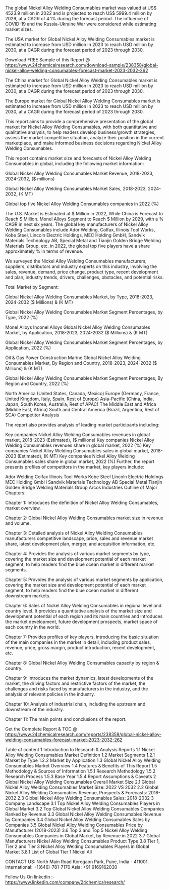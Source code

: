 The global Nickel Alloy Welding Consumables market was valued at US$ 4523.9 million in 2022 and is projected to reach US$ 5999.4 million by 2029, at a CAGR of 4.1% during the forecast period. The influence of COVID-19 and the Russia-Ukraine War were considered while estimating market sizes.

The USA market for Global Nickel Alloy Welding Consumables  market is estimated to increase from USD million in 2023 to reach USD million by 2030, at a CAGR during the forecast period of 2023 through 2030.

Download FREE Sample of this Report @ https://www.24chemicalresearch.com/download-sample/238358/global-nickel-alloy-welding-consumables-forecast-market-2023-2032-262

The China market for Global Nickel Alloy Welding Consumables  market is estimated to increase from USD million in 2023 to reach USD million by 2030, at a CAGR during the forecast period of 2023 through 2030.

The Europe market for Global Nickel Alloy Welding Consumables  market is estimated to increase from USD million in 2023 to reach USD million by 2030, at a CAGR during the forecast period of 2023 through 2030.

This report aims to provide a comprehensive presentation of the global market for Nickel Alloy Welding Consumables, with both quantitative and qualitative analysis, to help readers develop business/growth strategies, assess the market competitive situation, analyze their position in the current marketplace, and make informed business decisions regarding Nickel Alloy Welding Consumables.

This report contains market size and forecasts of Nickel Alloy Welding Consumables in global, including the following market information:

Global Nickel Alloy Welding Consumables Market Revenue, 2018-2023, 2024-2032, ($ millions)

Global Nickel Alloy Welding Consumables Market Sales, 2018-2023, 2024-2032, (K MT)

Global top five Nickel Alloy Welding Consumables companies in 2022 (%)

The U.S. Market is Estimated at $ Million in 2022, While China is Forecast to Reach $ Million.
Monel Alloys Segment to Reach $ Million by 2029, with a % CAGR in next six years.
The global key manufacturers of Nickel Alloy Welding Consumables include Ador Welding, Colfax, Illinois Tool Works, Kobe Steel, Lincoln Electric Holdings, MEC Holding GmbH, Sandvik Materials Technology AB, Special Metal and Tianjin Golden Bridge Welding Materials Group, etc. in 2022, the global top five players have a share approximately % in terms of revenue.

We surveyed the Nickel Alloy Welding Consumables manufacturers, suppliers, distributors and industry experts on this industry, involving the sales, revenue, demand, price change, product type, recent development and plan, industry trends, drivers, challenges, obstacles, and potential risks.

Total Market by Segment:

Global Nickel Alloy Welding Consumables Market, by Type, 2018-2023, 2024-2032 ($ Millions) & (K MT)

Global Nickel Alloy Welding Consumables Market Segment Percentages, by Type, 2022 (%)

Monel Alloys
Inconel Alloys
Global Nickel Alloy Welding Consumables Market, by Application, 2018-2023, 2024-2032 ($ Millions) & (K MT)

Global Nickel Alloy Welding Consumables Market Segment Percentages, by Application, 2022 (%)

Oil & Gas
Power
Construction
Marine
Global Nickel Alloy Welding Consumables Market, By Region and Country, 2018-2023, 2024-2032 ($ Millions) & (K MT)

Global Nickel Alloy Welding Consumables Market Segment Percentages, By Region and Country, 2022 (%)

North America (United States, Canada, Mexico)
Europe (Germany, France, United Kingdom, Italy, Spain, Rest of Europe)
Asia-Pacific (China, India, Japan, South Korea, Australia, Rest of APAC)
The Middle East and Africa (Middle East, Africa)
South and Central America (Brazil, Argentina, Rest of SCA)
Competitor Analysis

The report also provides analysis of leading market participants including:

Key companies Nickel Alloy Welding Consumables revenues in global market, 2018-2023 (Estimated), ($ millions)
Key companies Nickel Alloy Welding Consumables revenues share in global market, 2022 (%)
Key companies Nickel Alloy Welding Consumables sales in global market, 2018-2023 (Estimated), (K MT)
Key companies Nickel Alloy Welding Consumables sales share in global market, 2022 (%)
Further, the report presents profiles of competitors in the market, key players include:

Ador Welding
Colfax
Illinois Tool Works
Kobe Steel
Lincoln Electric Holdings
MEC Holding GmbH
Sandvik Materials Technology AB
Special Metal
Tianjin Golden Bridge Welding Materials Group
Arcos Industries
Outline of Major Chapters:

Chapter 1: Introduces the definition of Nickel Alloy Welding Consumables, market overview.

Chapter 2: Global Nickel Alloy Welding Consumables market size in revenue and volume.

Chapter 3: Detailed analysis of Nickel Alloy Welding Consumables manufacturers competitive landscape, price, sales and revenue market share, latest development plan, merger, and acquisition information, etc.

Chapter 4: Provides the analysis of various market segments by type, covering the market size and development potential of each market segment, to help readers find the blue ocean market in different market segments.

Chapter 5: Provides the analysis of various market segments by application, covering the market size and development potential of each market segment, to help readers find the blue ocean market in different downstream markets.

Chapter 6: Sales of Nickel Alloy Welding Consumables in regional level and country level. It provides a quantitative analysis of the market size and development potential of each region and its main countries and introduces the market development, future development prospects, market space of each country in the world.

Chapter 7: Provides profiles of key players, introducing the basic situation of the main companies in the market in detail, including product sales, revenue, price, gross margin, product introduction, recent development, etc.

Chapter 8: Global Nickel Alloy Welding Consumables capacity by region & country.

Chapter 9: Introduces the market dynamics, latest developments of the market, the driving factors and restrictive factors of the market, the challenges and risks faced by manufacturers in the industry, and the analysis of relevant policies in the industry.

Chapter 10: Analysis of industrial chain, including the upstream and downstream of the industry.

Chapter 11: The main points and conclusions of the report.

Get the Complete Report & TOC @ https://www.24chemicalresearch.com/reports/238358/global-nickel-alloy-welding-consumables-forecast-market-2023-2032-262

Table of content
1 Introduction to Research & Analysis Reports
1.1 Nickel Alloy Welding Consumables Market Definition
1.2 Market Segments
1.2.1 Market by Type
1.2.2 Market by Application
1.3 Global Nickel Alloy Welding Consumables Market Overview
1.4 Features & Benefits of This Report
1.5 Methodology & Sources of Information
1.5.1 Research Methodology
1.5.2 Research Process
1.5.3 Base Year
1.5.4 Report Assumptions & Caveats
2 Global Nickel Alloy Welding Consumables Overall Market Size
2.1 Global Nickel Alloy Welding Consumables Market Size: 2022 VS 2032
2.2 Global Nickel Alloy Welding Consumables Revenue, Prospects & Forecasts: 2018-2032
2.3 Global Nickel Alloy Welding Consumables Sales: 2018-2032
3 Company Landscape
3.1 Top Nickel Alloy Welding Consumables Players in Global Market
3.2 Top Global Nickel Alloy Welding Consumables Companies Ranked by Revenue
3.3 Global Nickel Alloy Welding Consumables Revenue by Companies
3.4 Global Nickel Alloy Welding Consumables Sales by Companies
3.5 Global Nickel Alloy Welding Consumables Price by Manufacturer (2018-2023)
3.6 Top 3 and Top 5 Nickel Alloy Welding Consumables Companies in Global Market, by Revenue in 2022
3.7 Global Manufacturers Nickel Alloy Welding Consumables Product Type
3.8 Tier 1, Tier 2 and Tier 3 Nickel Alloy Welding Consumables Players in Global Market
3.8.1 List of Global Tier 1 Nickel All

CONTACT US:
North Main Road Koregaon Park, Pune, India - 411001.
International: +1(646)-781-7170
Asia: +91 9169162030

Follow Us On linkedin :- https://www.linkedin.com/company/24chemicalresearch/
